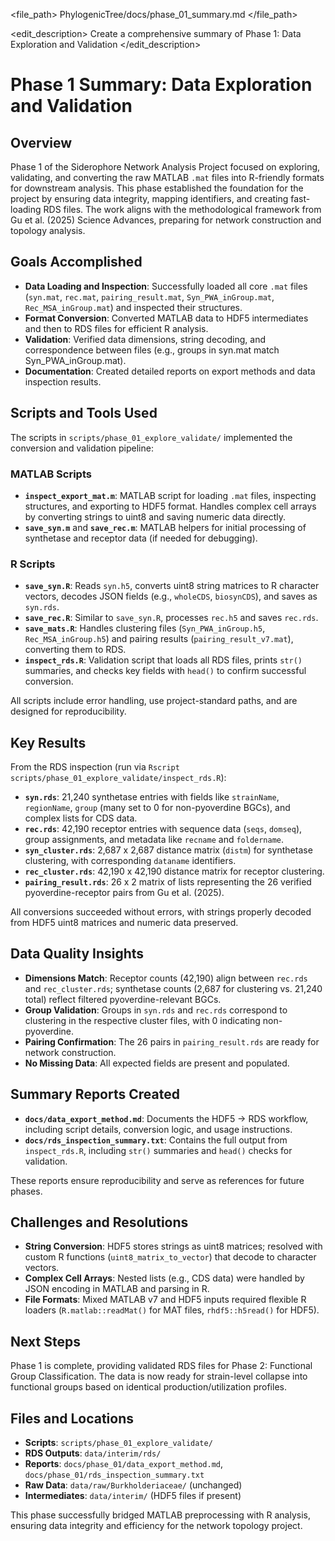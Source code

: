<file_path>
PhylogenicTree/docs/phase_01_summary.md
</file_path>

<edit_description>
Create a comprehensive summary of Phase 1: Data Exploration and Validation
</edit_description>

# Phase 1 Summary: Data Exploration and Validation

## Overview
Phase 1 of the Siderophore Network Analysis Project focused on exploring, validating, and converting the raw MATLAB `.mat` files into R-friendly formats for downstream analysis. This phase established the foundation for the project by ensuring data integrity, mapping identifiers, and creating fast-loading RDS files. The work aligns with the methodological framework from Gu et al. (2025) Science Advances, preparing for network construction and topology analysis.

## Goals Accomplished
- **Data Loading and Inspection**: Successfully loaded all core `.mat` files (`syn.mat`, `rec.mat`, `pairing_result.mat`, `Syn_PWA_inGroup.mat`, `Rec_MSA_inGroup.mat`) and inspected their structures.
- **Format Conversion**: Converted MATLAB data to HDF5 intermediates and then to RDS files for efficient R analysis.
- **Validation**: Verified data dimensions, string decoding, and correspondence between files (e.g., groups in syn.mat match Syn_PWA_inGroup.mat).
- **Documentation**: Created detailed reports on export methods and data inspection results.

## Scripts and Tools Used
The scripts in `scripts/phase_01_explore_validate/` implemented the conversion and validation pipeline:

### MATLAB Scripts
- **`inspect_export_mat.m`**: MATLAB script for loading `.mat` files, inspecting structures, and exporting to HDF5 format. Handles complex cell arrays by converting strings to uint8 and saving numeric data directly.
- **`save_syn.m`** and **`save_rec.m`**: MATLAB helpers for initial processing of synthetase and receptor data (if needed for debugging).

### R Scripts
- **`save_syn.R`**: Reads `syn.h5`, converts uint8 string matrices to R character vectors, decodes JSON fields (e.g., `wholeCDS`, `biosynCDS`), and saves as `syn.rds`.
- **`save_rec.R`**: Similar to `save_syn.R`, processes `rec.h5` and saves `rec.rds`.
- **`save_mats.R`**: Handles clustering files (`Syn_PWA_inGroup.h5`, `Rec_MSA_inGroup.h5`) and pairing results (`pairing_result_v7.mat`), converting them to RDS.
- **`inspect_rds.R`**: Validation script that loads all RDS files, prints `str()` summaries, and checks key fields with `head()` to confirm successful conversion.

All scripts include error handling, use project-standard paths, and are designed for reproducibility.

## Key Results
From the RDS inspection (run via `Rscript scripts/phase_01_explore_validate/inspect_rds.R`):

- **`syn.rds`**: 21,240 synthetase entries with fields like `strainName`, `regionName`, `group` (many set to 0 for non-pyoverdine BGCs), and complex lists for CDS data.
- **`rec.rds`**: 42,190 receptor entries with sequence data (`seqs`, `domseq`), group assignments, and metadata like `recname` and `foldername`.
- **`syn_cluster.rds`**: 2,687 x 2,687 distance matrix (`distm`) for synthetase clustering, with corresponding `dataname` identifiers.
- **`rec_cluster.rds`**: 42,190 x 42,190 distance matrix for receptor clustering.
- **`pairing_result.rds`**: 26 x 2 matrix of lists representing the 26 verified pyoverdine-receptor pairs from Gu et al. (2025).

All conversions succeeded without errors, with strings properly decoded from HDF5 uint8 matrices and numeric data preserved.

## Data Quality Insights
- **Dimensions Match**: Receptor counts (42,190) align between `rec.rds` and `rec_cluster.rds`; synthetase counts (2,687 for clustering vs. 21,240 total) reflect filtered pyoverdine-relevant BGCs.
- **Group Validation**: Groups in `syn.rds` and `rec.rds` correspond to clustering in the respective cluster files, with 0 indicating non-pyoverdine.
- **Pairing Confirmation**: The 26 pairs in `pairing_result.rds` are ready for network construction.
- **No Missing Data**: All expected fields are present and populated.

## Summary Reports Created
- **`docs/data_export_method.md`**: Documents the HDF5 → RDS workflow, including script details, conversion logic, and usage instructions.
- **`docs/rds_inspection_summary.txt`**: Contains the full output from `inspect_rds.R`, including `str()` summaries and `head()` checks for validation.

These reports ensure reproducibility and serve as references for future phases.

## Challenges and Resolutions
- **String Conversion**: HDF5 stores strings as uint8 matrices; resolved with custom R functions (`uint8_matrix_to_vector`) that decode to character vectors.
- **Complex Cell Arrays**: Nested lists (e.g., CDS data) were handled by JSON encoding in MATLAB and parsing in R.
- **File Formats**: Mixed MATLAB v7 and HDF5 inputs required flexible R loaders (`R.matlab::readMat()` for MAT files, `rhdf5::h5read()` for HDF5).

## Next Steps
Phase 1 is complete, providing validated RDS files for Phase 2: Functional Group Classification. The data is now ready for strain-level collapse into functional groups based on identical production/utilization profiles.

## Files and Locations
- **Scripts**: `scripts/phase_01_explore_validate/`
- **RDS Outputs**: `data/interim/rds/`
- **Reports**: `docs/phase_01/data_export_method.md`, `docs/phase_01/rds_inspection_summary.txt`
- **Raw Data**: `data/raw/Burkholderiaceae/` (unchanged)
- **Intermediates**: `data/interim/` (HDF5 files if present)

This phase successfully bridged MATLAB preprocessing with R analysis, ensuring data integrity and efficiency for the network topology project.
